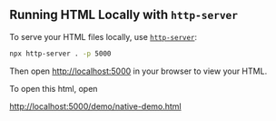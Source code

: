 ## Running HTML Locally with `http-server`

To serve your HTML files locally, use [`http-server`](https://www.npmjs.com/package/http-server):

```bash
npx http-server . -p 5000
```

Then open [http://localhost:5000](http://localhost:5000) in your browser to view your HTML.

To open this html, open

[http://localhost:5000/demo/native-demo.html](http://localhost:5000/demo/native-demo.html)